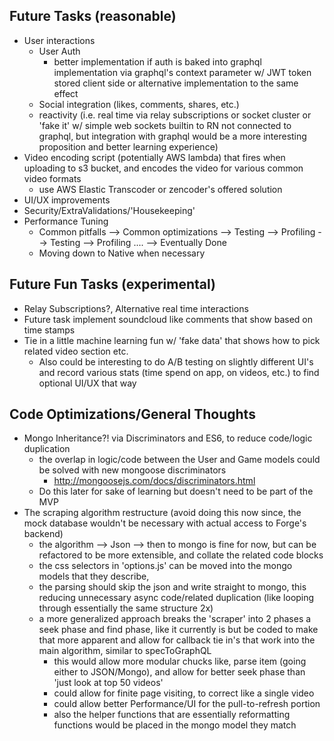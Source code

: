 ## Future Tasks (reasonable)
- User interactions
  - User Auth
    - better implementation if auth is baked into graphql implementation via graphql's context parameter w/ JWT token stored client side or alternative implementation to the same effect
  - Social integration (likes, comments, shares, etc.)
  - reactivity (i.e. real time via relay subscriptions or socket cluster or 'fake it' w/ simple web sockets builtin to RN not connected to graphql, but integration with graphql would be a more interesting proposition and better learning experience)
- Video encoding script (potentially AWS lambda) that fires when uploading to s3 bucket, and encodes the video for various common video formats
  - use AWS Elastic Transcoder or zencoder's offered solution
- UI/UX improvements
- Security/ExtraValidations/'Housekeeping'
- Performance Tuning
  - Common pitfalls --> Common optimizations --> Testing --> Profiling --> Testing --> Profiling .... --> Eventually Done
  - Moving down to Native when necessary

## Future Fun Tasks (experimental)
- Relay Subscriptions?, Alternative real time interactions
- Future task implement soundcloud like comments that show based on time stamps
- Tie in a little machine learning fun w/ 'fake data'  that shows how to pick related video section etc.
  - Also could be interesting to do A/B testing on slightly different UI's and record various stats (time spend on app, on videos, etc.) to find optional UI/UX that way

## Code Optimizations/General Thoughts
  - Mongo Inheritance?! via Discriminators and ES6, to reduce code/logic duplication
    - the overlap in logic/code between the User and Game models could be solved with new mongoose discriminators
      - http://mongoosejs.com/docs/discriminators.html
    - Do this later for sake of learning but doesn't need to be part of the MVP
  - The scraping algorithm restructure (avoid doing this now since, the mock database wouldn't be necessary with actual access to Forge's backend)
    - the algorithm --> Json --> then to mongo is fine for now, but can be refactored to be more extensible, and collate the related code blocks
    - the css selectors in 'options.js' can be moved into the mongo models that they describe,
    - the parsing should skip the json and write straight to mongo, this reducing unnecessary async code/related duplication (like looping through essentially the same structure 2x)
    - a more generalized approach breaks the 'scraper' into 2 phases a seek phase and find phase, like it currently is but be coded to make that more apparent and allow for callback tie in's that work into the main algorithm, similar to specToGraphQL
      - this would allow more modular chucks like, parse item (going either to JSON/Mongo), and allow for better seek phase than 'just look at top 50 videos'
      - could allow for finite page visiting, to correct like a single video
      - could allow better Performance/UI for the pull-to-refresh portion
      - also the helper functions that are essentially reformatting functions would be placed in the mongo model they match
